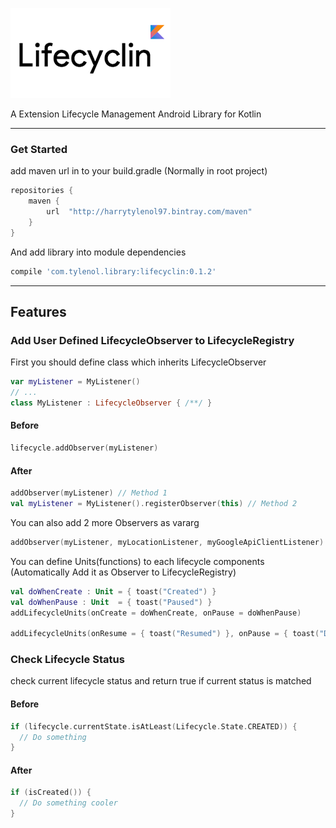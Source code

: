 
!["Lifecyclin"](/assets/lifecyclin-long.png)

A Extension Lifecycle Management Android Library for Kotlin
<hr/>

### Get Started

add maven url in to your build.gradle (Normally in root project)
```groovy
repositories {
    maven {
        url  "http://harrytylenol97.bintray.com/maven"
    }
}
```

And add library into module dependencies
```groovy
compile 'com.tylenol.library:lifecyclin:0.1.2'
```

<hr/>

## Features
### Add User Defined LifecycleObserver to LifecycleRegistry

First you should define class which inherits LifecycleObserver
```kotlin
var myListener = MyListener()
// ...
class MyListener : LifecycleObserver { /**/ }
```

#### Before
```kotlin
lifecycle.addObserver(myListener)
```

#### After
```kotlin
addObserver(myListener) // Method 1
val myListener = MyListener().registerObserver(this) // Method 2
```

You can also add 2 more Observers as vararg
```kotlin
addObserver(myListener, myLocationListener, myGoogleApiClientListener)
```

You can define Units(functions) to each lifecycle components (Automatically Add it as Observer to LifecycleRegistry)
```kotlin
val doWhenCreate : Unit = { toast("Created") }
val doWhenPause : Unit  = { toast("Paused") }
addLifecycleUnits(onCreate = doWhenCreate, onPause = doWhenPause)

addLifecycleUnits(onResume = { toast("Resumed") }, onPause = { toast("Destroyed") })
```

### Check Lifecycle Status
check current lifecycle status and return true if current status is matched

#### Before
```kotlin
if (lifecycle.currentState.isAtLeast(Lifecycle.State.CREATED)) {
  // Do something
}
```

#### After
```kotlin
if (isCreated()) {
  // Do something cooler
}
```
